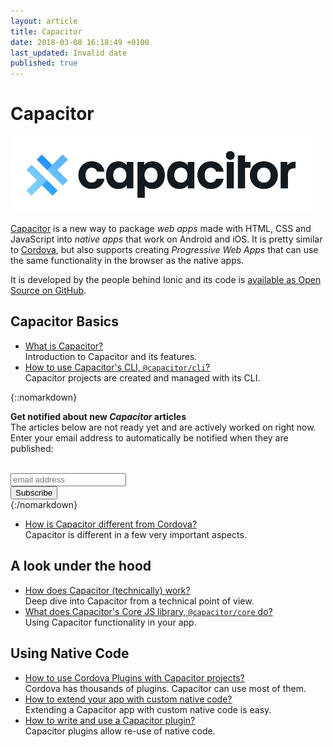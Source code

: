 ```yaml
---
layout: article
title: Capacitor
date: 2018-03-08 16:18:49 +0100
last_updated: Invalid date
published: true
---
```

# Capacitor

![Capacitor Logo](capacitor/images/capacitor-logo.jpg)

[Capacitor](https://capacitor.ionicframework.com/) is a new way to package _web apps_ made with HTML, CSS and JavaScript into _native apps_ that work on Android and iOS. It is pretty similar to [Cordova](https://cordova.apache.org), but also supports creating _Progressive Web Apps_ that can use the same functionality in the browser as the native apps.

It is developed by the people behind Ionic and its code is [available as Open Source on GitHub](https://github.com/ionic-team/capacitor).

## Capacitor Basics

* [What is Capacitor?](capacitor/what-is-capacitor.md)  
  Introduction to Capacitor and its features.
* [How to use Capacitor's CLI, `@capacitor/cli`?](capacitor/cli.md)  
  Capacitor projects are created and managed with its CLI.

{::nomarkdown}
<div id="update-box">

  <strong>Get notified about new <em>Capacitor</em> articles</strong><br>
  The articles below are not ready yet and are actively worked on right now. Enter your email address to automatically be notified when they are published:<br>
  <br>

<!-- Begin MailChimp Signup Form -->
<link href="//cdn-images.mailchimp.com/embedcode/horizontal-slim-10_7.css" rel="stylesheet" type="text/css">
<style type="text/css">
  #mc_embed_signup{ clear:left; font:14px Helvetica,Arial,sans-serif; width:100%;}
</style>
<div id="mc_embed_signup">
  <form action="//zone.us16.list-manage.com/subscribe/post?u=343ee35d12246a68f6310af0c&amp;id=ada3d479a5" method="post" id="mc-embedded-subscribe-form" name="mc-embedded-subscribe-form" class="validate" target="_blank" novalidate>
    <div id="mc_embed_signup_scroll">
      <input type="email" value="" name="EMAIL" class="email" id="mce-EMAIL" placeholder="email address" required>
        <!-- real people should not fill this in and expect good things - do not remove this or risk form bot signups-->
      <div style="position: absolute; left: -5000px;" aria-hidden="true"><input type="text" name="b_343ee35d12246a68f6310af0c_ada3d479a5" tabindex="-1" value=""></div>
      <div class="clear"><input type="submit" value="Subscribe" name="subscribe" id="mc-embedded-subscribe" class="button"></div>
    </div>
  </form>
</div>
<!--End mc_embed_signup-->

</div>
{:/nomarkdown}

<div id="future-content">

* [How is Capacitor different from Cordova?](capacitor/differences-between-capacitor-and-cordova.md)  
  Capacitor is different in a few very important aspects.

## A look under the hood

* [How does Capacitor (technically) work?](capacitor/deep-dive-into-capacitor.md)  
  Deep dive into Capacitor from a technical point of view.
* [What does Capacitor's Core JS library, `@capacitor/core` do?](capacitor/core.md)  
  Using Capacitor functionality in your app.

## Using Native Code

* [How to use Cordova Plugins with Capacitor projects?]()  
  Cordova has thousands of plugins. Capacitor can use most of them.
* [How to extend your app with custom native code?]()  
  Extending a Capacitor app with custom native code is easy.
* [How to write and use a Capacitor plugin?]()  
  Capacitor plugins allow re-use of native code.

</div>
